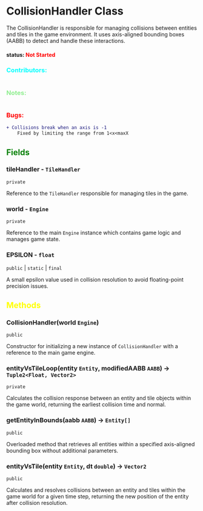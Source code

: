 # CollisionHandler Class
The CollisionHandler is responsible for managing collisions between entities and tiles in the game environment. It uses axis-aligned bounding boxes (AABB) to detect and handle these interactions.

#### status: <span style="color:Red;">Not Started</span>
### <span style="color:cyan;">Contributors:</span>
<!--put your names here between the ``` if you worked on it, and put what you did-->
```diff

```
### <span style="color:lightgreen;">Notes:</span>
```diff

```
### <span style="color:red;">Bugs:</span>
```diff
+ Collisions break when an axis is -1 
    Fixed by limiting the range from 1<x<maxX
```
## <span style="color:green;">Fields</span>



### tileHandler - `TileHandler`
`private`

Reference to the `TileHandler` responsible for managing tiles in the game.

### world - `Engine`
`private`

Reference to the main `Engine` instance which contains game logic and manages game state.

### EPSILON - `float`
`public` | `static` | `final`

A small epsilon value used in collision resolution to avoid floating-point precision issues.

## <span style="color:yellow;">Methods</span>

### CollisionHandler(world `Engine`)
`public`

Constructor for initializing a new instance of `CollisionHandler` with a reference to the main game engine.

### entityVsTileLoop(entity `Entity`, modifiedAABB `AABB`) -> `Tuple2<Float, Vector2>`
`private`

Calculates the collision response between an entity and tile objects within the game world, returning the earliest collision time and normal.

### getEntityInBounds(aabb `AABB`) -> `Entity[]`
`public`

Overloaded method that retrieves all entities within a specified axis-aligned bounding box without additional parameters.

### entityVsTile(entity `Entity`, dt `double`) -> `Vector2`
`public`

Calculates and resolves collisions between an entity and tiles within the game world for a given time step, returning the new position of the entity after collision resolution.
